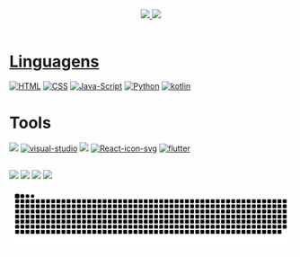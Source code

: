 
 ##

 <!-- Painel de Linguagem -->
<div align="center">
  <a href="https://github.com/Murillopy">
  <img height="180em" src="https://github-readme-stats.vercel.app/api?username=MurilloPy&show_icons=true&theme=blueberry&include_all_commits=true&count_private=true"/>
  <img height="180em" src="https://github-readme-stats.vercel.app/api/top-langs/?username=MurilloPy&layout=compact&langs_count=7&theme=blueberry"/>
</div>
  <!-- Painel de Linguagem -->

  <!-- Linguagens Favorita -->
 <div style="display: inline_block"><br>
  <h1>Linguagens</h1>
  <a href="Github.Com/Murillopy"><img src="https://i.ibb.co/P6HQFpt/HTML.png" width="58"  alt="HTML" border="0"></a>
  <a href="Github.Com/Murillopy"><img src="https://i.ibb.co/j4NP2dN/CSS.png" width="58" alt="CSS" border="0"></a>
  <a href="Github.Com/Murillopy"><img src="https://i.ibb.co/BKfT1C2/Java-Script.png" width="58" alt="Java-Script" border="0"></a>
  <a href="Github.Com/Murillopy"><img src="https://i.ibb.co/pr36B98/Python.png" width="58" alt="Python" border="0"></a>
  <a href="Github.Com/Murillopy"><img src="https://i.ibb.co/F8F1sPT/kotlin.png" width="58" alt="kotlin" border="0"></a>
  
 <h1>Tools</h1>
<a href="Github.Com/Murillopy"><img src="https://i.ibb.co/8NSK1xJ/bootstrap.png" width="58 alt="bootstrap" border="0"></a>
<a href="Github.Com/Murillopy"><img src="https://i.ibb.co/wY9LjR9/visual-studio.png" width="58" alt="visual-studio" border="0"></a>
<a href="Github.Com/Murillopy"><img src="https://i.ibb.co/YtWyJVQ/Git.png" width="58 'alt="Git" border="0"></a>
<a href="Github.Com/Murillopy"><img src="https://i.ibb.co/HFqknym/React-icon-svg.png" width="58" alt="React-icon-svg" border="0"></a>
<a href="Github.Com/Murillopy"><img src="https://i.ibb.co/nM1smmf/flutter.png" width="58" alt="flutter" border="0"></a>

 </div>
  <!-- Linguagens Favorita -->

  ##

  <!-- Links de Rede Sociais e Email -->
 <div>
   <a href="mailto:Murillopy@gsuiteplus.com"><img src="https://img.shields.io/badge/Gmail-D14836?style=for-the-badge&logo=gmail&logoColor=white" target="_blank"></a>
   <a alt="Murillo-Twitter" a href="https://twitter.com/MurilloPy"><img src="https://img.shields.io/badge/Twitter-1DA1F2?style=for-the-badge&logo=twitter&logoColor=white" target="_blank"></a>
   <a alt="Murillo-Linkedin" a href="https://www.linkedin.com/in/murillopy"><img src="https://img.shields.io/badge/LinkedIn-0077B5?style=for-the-badge&logo=linkedin&logoColor=white" target="_blank"></a>
   <a alt="Murillo-Reddit" a href="https://www.reddit.com/u/MurilloPy?utm_medium=android_app&utm_source=share"><img src="https://img.shields.io/badge/Reddit-FF4500?style=for-the-badge&logo=reddit&logoColor=white" target="_blank"></a>
 <div/>
  <!-- Links de Rede Sociais e Email -->

![Snake animation](https://raw.githubusercontent.com/Platane/snk/output/github-contribution-grid-snake.svg)
